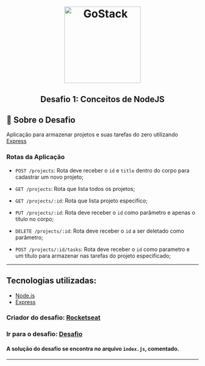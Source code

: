 <h1 align="center">
<img alt="GoStack" src="https://camo.githubusercontent.com/8c13dc2618dbd7f76d1d574350b98fdee1335ce5/68747470733a2f2f726f636b6574736561742d63646e2e73332d73612d656173742d312e616d617a6f6e6177732e636f6d2f626f6f7463616d702d6865616465722e706e67" width="200px" data-canonical-src="https://rocketseat-cdn.s3-sa-east-1.amazonaws.com/bootcamp-header.png" style="max-width:100%">
</h1>
<h2 align="center">Desafio 1: Conceitos de NodeJS</h2>
<h2>
  <g-emoji class="g-emoji" alias="rocket" fallback-src="https://github.githubassets.com/images/icons/emoji/unicode/1f680.png">🚀</g-emoji>
  Sobre o Desafio
</h2>
<p>
  Aplicação para armazenar projetos e suas tarefas do zero utilizando
  <a href="https://expressjs.com/pt-br/">Express</a>
</p>
<h3> Rotas da Aplicação </h3>
<ul>
  <li>
    <p>
      <code>POST /projects</code>: Rota deve receber o <code>id</code> e <code>title</code> dentro do corpo para cadastrar um novo projeto;
    </p>
  </li> 
  <li>
    <p>
      <code>GET /projects</code>: Rota que lista todos os projetos;
    </p>
  </li> 
  <li>
    <p>
      <code>GET /projects/:id</code>: Rota que lista projeto específico;
    </p>
  </li> 
  <li>
    <p>
      <code>PUT /projects/:id</code>: Rota deve receber o <code>id</code> como parâmetro e apenas o título no corpo;
    </p>
  </li> 
  <li>
    <p>
      <code>DELETE /projects/:id</code>: Rota deve receber o <code>id</code> a ser deletado como parâmetro;
    </p>
  </li> 
  <li>
    <p>
      <code>POST /projects/:id/tasks</code>: Rota deve receber o <code>id</code> como parametro e um título para armazenar nas tarefas do projeto especificado;
    </p>
  </li>
</ul>


---

## Tecnologias utilizadas:
- [Node.js](https://github.com/nodejs)
- [Express](https://github.com/expressjs/express)

### Criador do desafio: [Rocketseat](https://rocketseat.com.br/)
### Ir para o desafio: [Desafio](https://github.com/Rocketseat/bootcamp-gostack-desafio-01/blob/master/README.md#desafio-01-conceitos-do-nodejs)

#### A solução do desafio se encontra no arquivo `index.js`, comentado.
---
